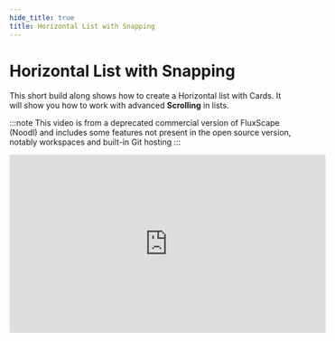 ```yaml
---
hide_title: true
title: Horizontal List with Snapping
---
```


# Horizontal List with Snapping

This short build along shows how to create a Horizontal list with Cards. It will show you how to work with advanced **Scrolling** in lists.

:::note
This video is from a deprecated commercial version of FluxScape (Noodl) and includes some features not present in the open source version, notably workspaces and built-in Git hosting
:::

<iframe width="560" height="315" src="https://www.youtube-nocookie.com/embed/x0nWHv2uCHI" title="YouTube video player" frameBorder="0" allow="accelerometer; autoplay; clipboard-write; encrypted-media; gyroscope; picture-in-picture" allowFullScreen></iframe>
